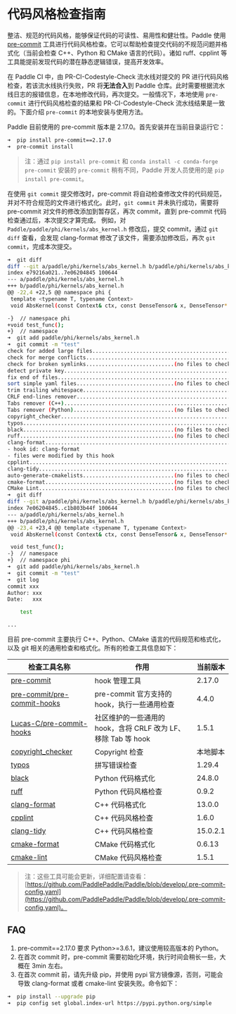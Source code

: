 # 代码风格检查指南

整洁、规范的代码风格，能够保证代码的可读性、易用性和健壮性。Paddle 使用 [pre-commit](http://pre-commit.com/) 工具进行代码风格检查。它可以帮助检查提交代码的不规范问题并格式化（当前会检查 C++、Python 和 CMake 语言的代码）。诸如 ruff、cpplint 等工具能提前发现代码的潜在静态逻辑错误，提高开发效率。

在 Paddle CI 中，由 PR-CI-Codestyle-Check 流水线对提交的 PR 进行代码风格检查，若该流水线执行失败，PR 将**无法合入**到 Paddle 仓库。此时需要根据流水线日志的报错信息，在本地修改代码，再次提交。一般情况下，本地使用 `pre-commit` 进行代码风格检查的结果和 PR-CI-Codestyle-Check 流水线结果是一致的。下面介绍 `pre-commit` 的本地安装与使用方法。

Paddle 目前使用的 pre-commit 版本是 2.17.0。首先安装并在当前目录运行它：

```bash
➜  pip install pre-commit==2.17.0
➜  pre-commit install
```

> 注：通过 `pip install pre-commit` 和 `conda install -c conda-forge pre-commit` 安装的 `pre-commit` 稍有不同，Paddle 开发人员使用的是 `pip install pre-commit`。

在使用 `git commit` 提交修改时，pre-commit 将自动检查修改文件的代码规范，并对不符合规范的文件进行格式化。此时，`git commit` 并未执行成功，需要将 pre-commit 对文件的修改添加到暂存区，再次 commit，直到 pre-commit 代码检查通过后，本次提交才算完成。
例如，对 `Paddle/paddle/phi/kernels/abs_kernel.h` 修改后，提交 commit，通过 `git diff` 查看，会发现 clang-format 修改了该文件，需要添加修改后，再次 `git commit`，完成本次提交。

```bash
➜  git diff
diff --git a/paddle/phi/kernels/abs_kernel.h b/paddle/phi/kernels/abs_kernel.h
index e79216a021..7e06204845 100644
--- a/paddle/phi/kernels/abs_kernel.h
+++ b/paddle/phi/kernels/abs_kernel.h
@@ -22,4 +22,5 @@ namespace phi {
 template <typename T, typename Context>
 void AbsKernel(const Context& ctx, const DenseTensor& x, DenseTensor* out);

-}  // namespace phi
+void test_func();
+}  // namespace
➜  git add paddle/phi/kernels/abs_kernel.h
➜  git commit -m "test"
check for added large files..............................................Passed
check for merge conflicts................................................Passed
check for broken symlinks............................(no files to check)Skipped
detect private key.......................................................Passed
fix end of files.........................................................Passed
sort simple yaml files...............................(no files to check)Skipped
trim trailing whitespace.................................................Passed
CRLF end-lines remover...................................................Passed
Tabs remover (C++).......................................................Passed
Tabs remover (Python)................................(no files to check)Skipped
copyright_checker........................................................Passed
typos....................................................................Passed
black................................................(no files to check)Skipped
ruff.................................................(no files to check)Skipped
clang-format.............................................................Failed
- hook id: clang-format
- files were modified by this hook
cpplint..................................................................Passed
clang-tidy...............................................................Passed
auto-generate-cmakelists.............................(no files to check)Skipped
cmake-format.........................................(no files to check)Skipped
CMake Lint...........................................(no files to check)Skipped
➜  git diff
diff --git a/paddle/phi/kernels/abs_kernel.h b/paddle/phi/kernels/abs_kernel.h
index 7e06204845..c1b803b44f 100644
--- a/paddle/phi/kernels/abs_kernel.h
+++ b/paddle/phi/kernels/abs_kernel.h
@@ -23,4 +23,4 @@ template <typename T, typename Context>
 void AbsKernel(const Context& ctx, const DenseTensor& x, DenseTensor* out);

 void test_func();
-}  // namespace
+}  // namespace phi
➜  git add paddle/phi/kernels/abs_kernel.h
➜  git commit -m "test"
➜  git log
commit xxx
Author: xxx
Date:   xxx

    test

...
```

目前 pre-commit 主要执行 C++、Python、CMake 语言的代码规范和格式化，以及 git 相关的通用检查和格式化。所有的检查工具信息如下：

| 检查工具名称 | 作用 | 当前版本 |
|---|---|---|
| [pre-commit](https://github.com/pre-commit/pre-commit) | hook 管理工具 | 2.17.0 |
| [pre-commit/pre-commit-hooks](https://github.com/pre-commit/pre-commit-hooks) | pre-commit 官方支持的 hook，执行一些通用检查 | 4.4.0 |
| [Lucas-C/pre-commit-hooks](https://github.com/Lucas-C/pre-commit-hooks.git) | 社区维护的一些通用的 hook，含将 CRLF 改为 LF、移除 Tab 等 hook | 1.5.1 |
| [copyright_checker](https://github.com/PaddlePaddle/Paddle/blob/develop/tools/codestyle/copyright.hook) | Copyright 检查 | 本地脚本 |
| [typos](https://github.com/crate-ci/typos) | 拼写错误检查 | 1.29.4 |
| [black](https://github.com/psf/black) | Python 代码格式化 | 24.8.0 |
| [ruff](https://github.com/astral-sh/ruff) | Python 代码风格检查 | 0.9.2 |
| [clang-format](https://github.com/llvm/llvm-project/tree/main/clang/tools/clang-format) | C++ 代码格式化 | 13.0.0 |
| [cpplint](https://github.com/cpplint/cpplint) | C++ 代码风格检查 | 1.6.0 |
| [clang-tidy](https://github.com/llvm/llvm-project/tree/main/clang-tools-extra/clang-tidy) | C++ 代码风格检查 | 15.0.2.1 |
| [cmake-format](https://github.com/cheshirekow/cmake-format-precommit) | CMake 代码格式化 | 0.6.13 |
| [cmake-lint](https://github.com/PFCCLab/cmake-lint-paddle)| CMake 代码风格检查 | 1.5.1 |

> 注：这些工具可能会更新，详细配置请查看：[https://github.com/PaddlePaddle/Paddle/blob/develop/.pre-commit-config.yaml](https://github.com/PaddlePaddle/Paddle/blob/develop/.pre-commit-config.yaml)。

## FAQ
1. pre-commit==2.17.0 要求 Python>=3.6.1，建议使用较高版本的 Python。
2. 在首次 commit 时，pre-commit 需要初始化环境，执行时间会稍长一些，大概在 3min 左右。
3. 在首次 commit 前，请先升级 pip，并使用 pypi 官方镜像源，否则，可能会导致 clang-format 或者 cmake-lint 安装失败。命令如下：
```bash
➜  pip install --upgrade pip
➜  pip config set global.index-url https://pypi.python.org/simple
```
